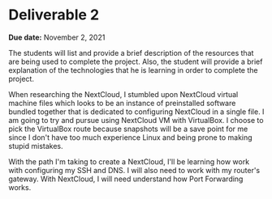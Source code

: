 # Deliverable 2
**Due date:** November 2, 2021

The students will list and provide a brief description of the resources that are being used to complete the project. Also, the student will provide a brief explanation of the technologies that he is learning in order to complete the project.

When researching the NextCloud, I stumbled upon NextCloud virtual machine files which looks to be an instance of preinstalled software bundled together that is dedicated to configuring NextCloud in a single file. I am going to try and pursue using NextCloud VM with VirtualBox. I choose to pick the VirtualBox route because snapshots will be a save point for me since I don't have too much experience Linux and being prone to making stupid mistakes.

With the path I'm taking to create a NextCloud, I'll be learning how work with configuring my SSH and DNS. I will also need to work with my router's gateway. With NextCloud, I will need understand how Port Forwarding works.